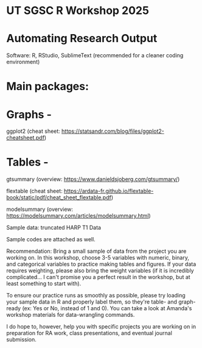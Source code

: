 # UT SGSC R Workshop 2025

# Automating Research Output

Software: R, RStudio, SublimeText (recommended for a cleaner coding environment)

# Main packages: 

# Graphs  - 
ggplot2   (cheat sheet: https://statsandr.com/blog/files/ggplot2-cheatsheet.pdf)

# Tables  - 
gtsummary (overview: https://www.danieldsjoberg.com/gtsummary/) 

flextable (cheat sheet: https://ardata-fr.github.io/flextable-book/static/pdf/cheat_sheet_flextable.pdf)

modelsummary (overview: https://modelsummary.com/articles/modelsummary.html)

Sample data: truncated HARP T1 Data

Sample codes are attached as well. 

Recommendation: Bring a small sample of data from the project you are working on. In this workshop, choose 3-5 variables with numeric, binary, and categorical variables to practice making tables and figures. If your data requires weighting, please also bring the weight variables (if it is incredibly complicated... I can't promise you a perfect result in the workshop, but at least something to start with). 

To ensure our practice runs as smoothly as possible, please try loading your sample data in R and properly label them, so they're table- and graph-ready (ex: Yes or No, instead of 1 and 0). You can take a look at Amanda's workshop materials for data-wrangling commands. 

I do hope to, however, help you with specific projects you are working on in preparation for RA work, class presentations, and eventual journal submission. 

